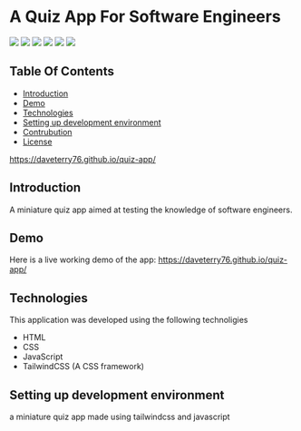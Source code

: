 # A Quiz App For Software Engineers

<img src='https://img.shields.io/badge/version-1.0.0-informational'> <img src='https://img.shields.io/badge/build-passing-success'> <img src='https://img.shields.io/badge/npm-v.8.3.2-yellow'> <img src='https://img.shields.io/badge/PRs-Welcome-brightgreen'> <img src='https://img.shields.io/badge/tailwind-v.3.1.2-blue'> <img src='https://img.shields.io/badge/license-MIT-important'>

## Table Of Contents

- <a href='https://github.com/daveterry76/quiz-app#introduction'>Introduction</a>
- <a href='https://github.com/daveterry76/quiz-app#demo'>Demo</a>
- <a href='https://github.com/daveterry76/quiz-app#technologies'>Technologies</a>
- <a href='https://github.com/daveterry76/quiz-app#setting-up-development-environment'>Setting up development environment</a>
- <a href='https://github.com/daveterry76/quiz-app#contribution'>Contrubution</a>
- <a href='https://github.com/daveterry76/quiz-app#license'>License</a>


https://daveterry76.github.io/quiz-app/


## Introduction

A miniature quiz app aimed at testing the knowledge of software engineers.

## Demo
 Here is a live working demo of the app: https://daveterry76.github.io/quiz-app/
 
## Technologies
This application was developed using the following technoligies

- HTML
- CSS
- JavaScript
- TailwindCSS (A CSS framework)

## Setting up development environment
a miniature quiz app made using tailwindcss and javascript

